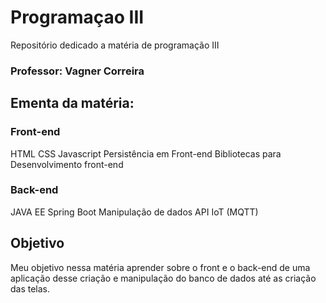# Programaçao III
Repositório dedicado a matéria de programação III

### Professor: Vagner Correira

## Ementa da matéria:

### Front-end
HTML
CSS
Javascript
Persistência em Front-end
Bibliotecas para Desenvolvimento front-end

### Back-end
JAVA EE
Spring Boot
Manipulação de dados
API
IoT (MQTT)

## Objetivo

Meu objetivo nessa matéria aprender sobre o front e o back-end de uma aplicação desse criação e manipulação do banco de dados até as criação das telas.